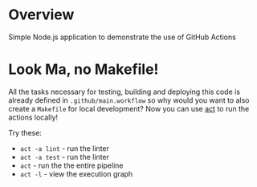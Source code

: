 # Overview
Simple Node.js application to demonstrate the use of GitHub Actions

# Look Ma, no Makefile!
All the tasks necessary for testing, building and deploying this code is already defined in `.github/main.workflow` so why would you want to also create a `Makefile` for local development?  Now you can use [act](https://github.com/nektos/act) to run the actions locally!

Try these:

* `act -a lint` - run the linter
* `act -a test` - run the linter
* `act` - run the the entire pipeline
* `act -l` - view the execution graph

